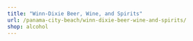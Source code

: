 ```yaml
---
title: "Winn-Dixie Beer, Wine, and Spirits"
url: /panama-city-beach/winn-dixie-beer-wine-and-spirits/
shop: alcohol
---
```

